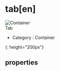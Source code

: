 # tab[en]

![Container][Container-04]  
Tab


- Category : Container

[Container-04]: {{site.baseurl}}/assets/components/container-04.png
{: height="200px"}

## properties

### 
